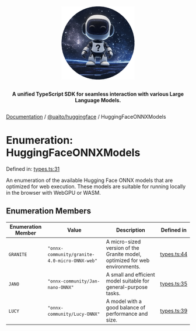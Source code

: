 <div style="display:flex; flex-direction:column; align-items:center;">
<p align="center">
  <img src="../UAITO.png" alt="UAITO Logo" width="200"/>
</p>

<p align="center">
  <strong>A unified TypeScript SDK for seamless interaction with various Large Language Models.</strong>
</p>
</div>

[Documentation](README.md) / [@uaito/huggingface](@uaito.huggingface.md) / HuggingFaceONNXModels

# Enumeration: HuggingFaceONNXModels

Defined in: [types.ts:31](https://github.com/elribonazo/uaito/blob/99a686d3e1c6bf4b79ff32413a32495226a544bc/packages/huggingFace/src/types.ts#L31)

An enumeration of the available Hugging Face ONNX models that are optimized for web execution.
These models are suitable for running locally in the browser with WebGPU or WASM.

## Enumeration Members

| Enumeration Member | Value | Description | Defined in |
| ------ | ------ | ------ | ------ |
| <a id="granite"></a> `GRANITE` | `"onnx-community/granite-4.0-micro-ONNX-web"` | A micro-sized version of the Granite model, optimized for web environments. | [types.ts:44](https://github.com/elribonazo/uaito/blob/99a686d3e1c6bf4b79ff32413a32495226a544bc/packages/huggingFace/src/types.ts#L44) |
| <a id="jano"></a> `JANO` | `"onnx-community/Jan-nano-ONNX"` | A small and efficient model suitable for general-purpose tasks. | [types.ts:35](https://github.com/elribonazo/uaito/blob/99a686d3e1c6bf4b79ff32413a32495226a544bc/packages/huggingFace/src/types.ts#L35) |
| <a id="lucy"></a> `LUCY` | `"onnx-community/Lucy-ONNX"` | A model with a good balance of performance and size. | [types.ts:39](https://github.com/elribonazo/uaito/blob/99a686d3e1c6bf4b79ff32413a32495226a544bc/packages/huggingFace/src/types.ts#L39) |
